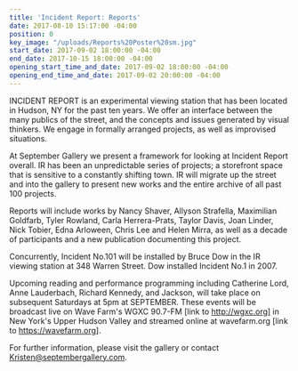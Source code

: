 ```yaml
---
title: 'Incident Report: Reports'
date: 2017-08-10 15:17:00 -04:00
position: 0
key_image: "/uploads/Reports%20Poster%20sm.jpg"
start_date: 2017-09-02 18:00:00 -04:00
end_date: 2017-10-15 18:00:00 -04:00
opening_start_time_and_date: 2017-09-02 18:00:00 -04:00
opening_end_time_and_date: 2017-09-02 20:00:00 -04:00
---
```


INCIDENT REPORT is an experimental viewing station that has been located in Hudson, NY for the past ten years. We offer an interface between the many publics of the street, and the concepts and issues generated by visual thinkers. We engage in formally arranged projects, as well as improvised situations. 

At September Gallery we present a framework for looking at Incident Report overall. IR has been an unpredictable series of projects; a storefront space that is sensitive to a constantly shifting town. IR will migrate up the street and into the gallery to present new works and the entire archive of all past 100 projects.
 
Reports will include works by Nancy Shaver, Allyson Strafella, Maximilian Goldfarb, Tyler Rowland, Carla Herrera-Prats, Taylor Davis, Joan Linder, Nick Tobier, Edna Arloween, Chris Lee and Helen Mirra, as well as a decade of participants and a new publication documenting this project.
 
Concurrently, Incident No.101 will be installed by Bruce Dow in the IR viewing station at 348 Warren Street. Dow installed Incident No.1 in 2007.
 
Upcoming reading and performance programming including Catherine Lord, Anne Lauderbach, Richard Kennedy, and Jackson, will take place on subsequent Saturdays at 5pm at SEPTEMBER. These events will be broadcast live on Wave Farm's WGXC 90.7-FM [link to http://wgxc.org] in New York's Upper Hudson Valley and streamed online at wavefarm.org [link to https://wavefarm.org].
 
For further information, please visit the gallery or contact Kristen@septembergallery.com.
